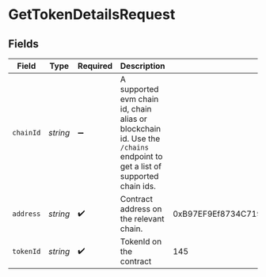 # GetTokenDetailsRequest

## Fields

| Field       | Type       | Required | Description                                                                                                                | Example                                    |
| ----------- | ---------- | -------- | -------------------------------------------------------------------------------------------------------------------------- | ------------------------------------------ |
| `chainId` | *string* | ➖       | A supported evm chain id, chain alias or blockchain id. Use the `/chains` endpoint to get a list of supported chain ids. |                                            |
| `address` | *string* | ✔️     | Contract address on the relevant chain.                                                                                    | 0xB97EF9Ef8734C71904D8002F8b6Bc66Dd9c48a6E |
| `tokenId` | *string* | ✔️     | TokenId on the contract                                                                                                    | 145                                        |
